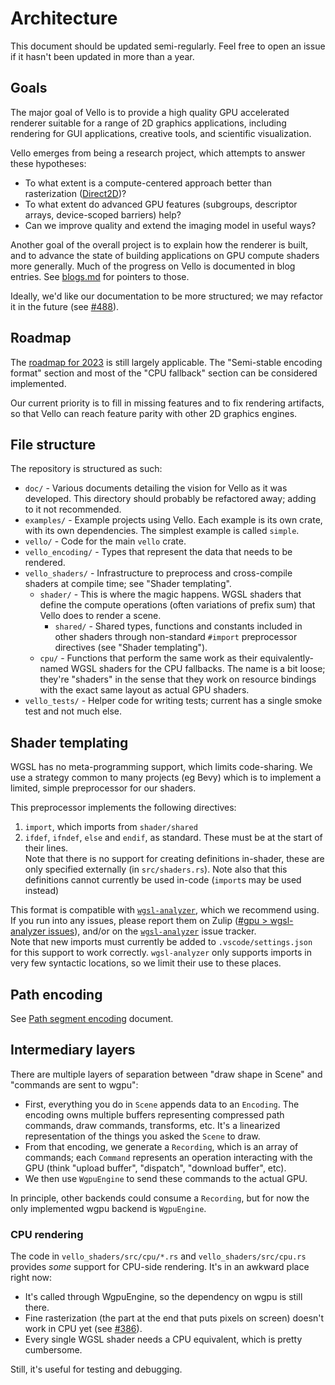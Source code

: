# Architecture

This document should be updated semi-regularly. Feel free to open an issue if it hasn't been updated in more than a year.

## Goals

The major goal of Vello is to provide a high quality GPU accelerated renderer suitable for a range of 2D graphics applications, including rendering for GUI applications, creative tools, and scientific visualization.

Vello emerges from being a research project, which attempts to answer these hypotheses:

- To what extent is a compute-centered approach better than rasterization ([Direct2D])?
- To what extent do advanced GPU features (subgroups, descriptor arrays, device-scoped barriers) help?
- Can we improve quality and extend the imaging model in useful ways?

Another goal of the overall project is to explain how the renderer is built, and to advance the state of building applications on GPU compute shaders more generally.
Much of the progress on Vello is documented in blog entries.
See [blogs.md](blogs.md) for pointers to those.

Ideally, we'd like our documentation to be more structured; we may refactor it in the future (see [#488]).


## Roadmap

The [roadmap for 2023](roadmap_2023.md) is still largely applicable.
The "Semi-stable encoding format" section and most of the "CPU fallback" section can be considered implemented.

Our current priority is to fill in missing features and to fix rendering artifacts, so that Vello can reach feature parity with other 2D graphics engines.


## File structure

The repository is structured as such:

- `doc/` - Various documents detailing the vision for Vello as it was developed. This directory should probably be refactored away; adding to it not recommended.
- `examples/` - Example projects using Vello. Each example is its own crate, with its own dependencies. The simplest example is called `simple`.
- `vello/` - Code for the main `vello` crate.
- `vello_encoding/` - Types that represent the data that needs to be rendered.
- `vello_shaders/` - Infrastructure to preprocess and cross-compile shaders at compile time; see "Shader templating".
  - `shader/` - This is where the magic happens. WGSL shaders that define the compute operations (often variations of prefix sum) that Vello does to render a scene.
    - `shared/` - Shared types, functions and constants included in other shaders through non-standard `#import` preprocessor directives (see "Shader templating").
  - `cpu/` - Functions that perform the same work as their equivalently-named WGSL shaders for the CPU fallbacks. The name is a bit loose; they're "shaders" in the sense that they work on resource bindings with the exact same layout as actual GPU shaders.
- `vello_tests/` - Helper code for writing tests; current has a single smoke test and not much else.


## Shader templating

WGSL has no meta-programming support, which limits code-sharing.
We use a strategy common to many projects (eg Bevy) which is to implement a limited, simple preprocessor for our shaders.

This preprocessor implements the following directives:

1. `import`, which imports from `shader/shared`
2. `ifdef`, `ifndef`, `else` and `endif`, as standard.
  These must be at the start of their lines.  
  Note that there is no support for creating definitions in-shader, these are only specified externally (in `src/shaders.rs`).
  Note also that this definitions cannot currently be used in-code (`import`s may be used instead)

This format is compatible with [`wgsl-analyzer`], which we recommend using.
If you run into any issues, please report them on Zulip ([#gpu > wgsl-analyzer issues](https://xi.zulipchat.com/#narrow/stream/197075-gpu/topic/wgsl-analyzer.20issues)), and/or on the [`wgsl-analyzer`] issue tracker.  
Note that new imports must currently be added to `.vscode/settings.json` for this support to work correctly.
`wgsl-analyzer` only supports imports in very few syntactic locations, so we limit their use to these places.


## Path encoding

See [Path segment encoding](./pathseg.md) document.


## Intermediary layers

There are multiple layers of separation between "draw shape in Scene" and "commands are sent to wgpu":

- First, everything you do in `Scene` appends data to an `Encoding`.
The encoding owns multiple buffers representing compressed path commands, draw commands, transforms, etc. It's a linearized representation of the things you asked the `Scene` to draw.
- From that encoding, we generate a `Recording`, which is an array of commands; each `Command` represents an operation interacting with the GPU (think "upload buffer", "dispatch", "download buffer", etc).
- We then use `WgpuEngine` to send these commands to the actual GPU.

In principle, other backends could consume a `Recording`, but for now the only implemented wgpu backend is `WgpuEngine`.


### CPU rendering

The code in `vello_shaders/src/cpu/*.rs` and `vello_shaders/src/cpu.rs` provides *some* support for CPU-side rendering. It's in an awkward place right now:

- It's called through WgpuEngine, so the dependency on wgpu is still there.
- Fine rasterization (the part at the end that puts pixels on screen) doesn't work in CPU yet (see [#386]).
- Every single WGSL shader needs a CPU equivalent, which is pretty cumbersome.

Still, it's useful for testing and debugging.


[`wgsl-analyzer`]: https://marketplace.visualstudio.com/items?itemName=wgsl-analyzer.wgsl-analyzer
[direct2d]: https://docs.microsoft.com/en-us/windows/win32/direct2d/direct2d-portal
[#488]: https://github.com/linebender/vello/issues/488
[#467]: https://github.com/linebender/vello/issues/467
[#386]: https://github.com/linebender/vello/issues/386
